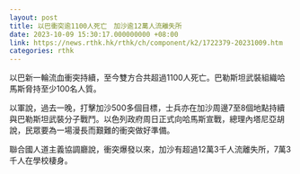 ```yaml
---
layout: post
title: 以巴衝突逾1100人死亡　加沙逾12萬人流離失所
date: 2023-10-09 15:30:17.000000000 +08:00
link: https://news.rthk.hk/rthk/ch/component/k2/1722379-20231009.htm
categories: rthk
---
```


以巴新一輪流血衝突持續，至今雙方合共超過1100人死亡。巴勒斯坦武裝組織哈馬斯脅持至少100名人質。

以軍說，過去一晚，打擊加沙500多個目標，士兵亦在加沙周邊7至8個地點持續與巴勒斯坦武裝分子戰鬥。以色列政府周日正式向哈馬斯宣戰，總理內塔尼亞胡說，民眾要為一場漫長而艱難的衝突做好準備。

聯合國人道主義協調廳說，衝突爆發以來，加沙有超過12萬3千人流離失所，7萬3千人在學校棲身。
